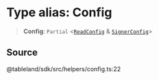 # Type alias: Config

> **Config**: `Partial` \<[`ReadConfig`](../interfaces/ReadConfig.md) & [`SignerConfig`](../interfaces/SignerConfig.md)\>

## Source

@tableland/sdk/src/helpers/config.ts:22

